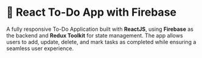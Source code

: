 # 📝 React To-Do App with Firebase

A fully responsive To-Do Application built with **ReactJS**, using **Firebase** as the backend and **Redux Toolkit** for state management. The app allows users to add, update, delete, and mark tasks as completed while ensuring a seamless user experience.

